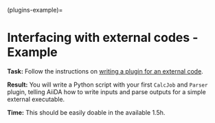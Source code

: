 (plugins-example)=

# Interfacing with external codes - Example

**Task:** Follow the instructions on [writing a plugin for an external code](<https://aiida.readthedocs.io/projects/aiida-core/en/v2.0.3/howto/plugin_codes.html>).

**Result:** You will write a Python script with your first `CalcJob` and `Parser` plugin, telling AiiDA how to write inputs and parse outputs for a simple external executable.

**Time:** This should be easily doable in the available 1.5h.
